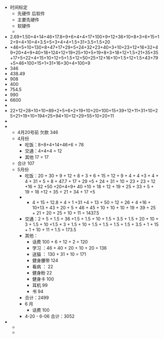 - 时间标定
	- 先硬件 后软件
	- 主要先硬件
	- 软硬件
	-
- 2.69+1.50+4+14+46+17.8+9+6+4+4+17+100+9+12+36+10+8+3+6+15+12+9+4+10+4+3.5+5+3+4+4+1.5+31+3.5+1.5+20
- +46+5+10+130+8+47+17+29+5+24+32+23+40+3+10+23+12+16+32+49+20+4+9+40+18+124+12+19+25+10+5+19+8+3+18+12+1.5+21+35+35+17+5+22+4+15+10+12+5+1.5+12+50+25+12+16+10+1.5+12+1.5+43+79+5+46+100+15+1+31+16+30+4+100+9
- 346
- 438.49
- 908
- 400
- 754.5
- 990
- 6600
-
- 22+12+28+10+10+89+2+5+6+2+19+10+20+100+15+39+12+11+31+10+25+21+19+10+194+25+94+10+12+29+55+10+20+11
-
-
	- 4月20号前 欠款 346
	- 4月份
		- 吃饭：8+8+4+14+46+6 = 78
		- 交通：4+4+4 = 12
		- 其他 17 = 17
	- 合计 107
	- 5月份
		- 吃饭：20 + 30 + 9 + 12 + 8  + 3  + 6 + 15 + 12 + 9 + 4 + 4 +3 + 4 + 4 + 31 + 5 + 8 + 47.7 + 17 + 29 +5 + 24 + 31 + 10 + 23  + 23 + 12 +16 + 32 +50 +20+4+9+ 40 +10 + 18 + 12 + 19 + 25 + 33 + 5 + 19 + 18 +12 + 35 + 21 + 34 + 17 +5
		- + 4 + 15 + 12.8 + 4 + 1 +31 +4 + 13 + 50 + 12 + 26 + 4 +16 + 10+13 + 43 + 20 + 5 + 46 + 45 + 10 + 10 + 10 + 19 + 39 + 25 + 21 + 20 + 25 + 10 + 11 = 1437.5
		- 交通：2 + 5 + 1.5 + 36 +1.5 + 1.5 + 10 + 1.5 + 3.5 + 1.5 + 20 + 10 + 3 + 1.5 + 10 +1.5 + 3 + 1.5 + 10 + 1.5 + 1.5 + 1.5 + 1.5 + 3.5 + 1 + 15 + 1 + 10 + 11 + 1.5 =  173.5
		- 其他：
			- 话费 100 + 6 + 12 + 2 = 120
			- 学习 ：46 + 40 + 20 + 10 + 20 = 136
			- 送猫 ： 130 + 31 + 10 = 171
			- 健身腰带 124
			- 看病 ： 22
			- 健身粉 22
			- 健身卡 100
			- 耳机 99
			- 书 94
		- 合计：2499
		- 6 月
			- 话费 100
		- 4-20 - 6-06 合计：3052
-
	-
	-